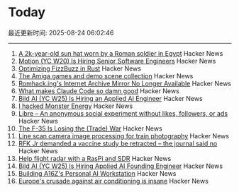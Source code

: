 # Today

最近更新时间: 2025-08-24 06:02:46

--- 
1. [A 2k-year-old sun hat worn by a Roman soldier in Egypt](https://www.smithsonianmag.com/smart-news/a-2000-year-old-sun-hat-worn-by-a-roman-soldier-in-egypt-goes-on-view-after-a-century-in-storage-180987192/) Hacker News
2. [Motion (YC W20) Is Hiring Senior Software Engineers](https://jobs.ashbyhq.com/motion/7355e80d-dab2-4ba1-89cc-a0197e08a83c?utm_source=hn) Hacker News
3. [Optimizing FizzBuzz in Rust](https://github.com/nrposner/fizzcrate) Hacker News
4. [The Amiga games and demo scene collection](https://amiga.vision/) Hacker News
5. [Romhack.ing's Internet Archive Mirror No Longer Available](https://romhack.ing/database/news/entry/DW8BKnRHSEqaGDwXTiKjMw) Hacker News
6. [What makes Claude Code so damn good](https://minusx.ai/blog/decoding-claude-code/) Hacker News
7. [Bild AI (YC W25) Is Hiring an Applied AI Engineer](https://www.workatastartup.com/jobs/75647) Hacker News
8. [I hacked Monster Energy](https://bobdahacker.com/blog/monster-energy) Hacker News
9. [Libre – An anonymous social experiment without likes, followers, or ads](https://libreantisocial.com) Hacker News
10. [The F-35 Is Losing the (Trade) War](https://www.jalopnik.com/1945910/f-35-fighter-jet-losing-trade-war/) Hacker News
11. [Line scan camera image processing for train photography](https://daniel.lawrence.lu/blog/y2025m09d21/) Hacker News
12. [RFK Jr demanded a vaccine study be retracted – the journal said no](https://www.nature.com/articles/d41586-025-02682-9) Hacker News
13. [Help flight radar with a RasPi and SDR](https://www.flightradar24.com/build-your-own) Hacker News
14. [Bild AI (YC W25) Is Hiring Applied AI Founding Engineer](https://www.workatastartup.com/jobs/75647) Hacker News
15. [Building A16Z's Personal AI Workstation](https://a16z.com/building-a16zs-personal-ai-workstation-with-four-nvidia-rtx-6000-pro-blackwell-max-q-gpus/) Hacker News
16. [Europe's crusade against air conditioning is insane](https://www.noahpinion.blog/p/europes-crusade-against-air-conditioning) Hacker News
